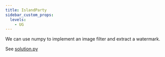 ```yaml
---
title: IslandParty
sidebar_custom_props:
  levels:
    - UG
---
```


We can use numpy to implement an image filter and extract a watermark.

See [solution.py](solution.py)